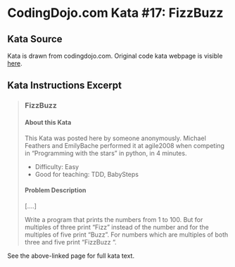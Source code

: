 # CodingDojo.com Kata #17: FizzBuzz

## Kata Source

Kata is drawn from codingdojo.com. Original code kata webpage is visible
[here]().

## Kata Instructions Excerpt

> ### FizzBuzz
> 
> #### About this Kata
> 
> This Kata was posted here by someone anonymously. Michael Feathers and
> EmilyBache performed it at agile2008 when competing in “Programming with the
> stars” in python, in 4 minutes.
> 
> * Difficulty: Easy
> * Good for teaching: TDD, BabySteps
> 
> #### Problem Description
> 
> [….]
> 
> Write a program that prints the numbers from 1 to 100. But for multiples of
> three print “Fizz” instead of the number and for the multiples of five
> print “Buzz”. For numbers which are multiples of both three and five print
> “FizzBuzz “.

See the above-linked page for full kata text.
